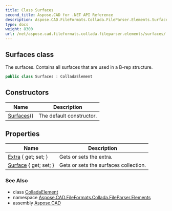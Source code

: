 ```yaml
---
title: Class Surfaces
second_title: Aspose.CAD for .NET API Reference
description: Aspose.CAD.FileFormats.Collada.FileParser.Elements.Surfaces class. The surfaces. Contains all surfaces that are used in a Brep structure
type: docs
weight: 8300
url: /net/aspose.cad.fileformats.collada.fileparser.elements/surfaces/
---
```

## Surfaces class

The surfaces. Contains all surfaces that are used in a B-rep structure.

```csharp
public class Surfaces : ColladaElement
```

## Constructors

| Name | Description |
| --- | --- |
| [Surfaces](surfaces/)() | The default constructor. |

## Properties

| Name | Description |
| --- | --- |
| [Extra](../../aspose.cad.fileformats.collada.fileparser.elements/surfaces/extra/) { get; set; } | Gets or sets the extra. |
| [Surface](../../aspose.cad.fileformats.collada.fileparser.elements/surfaces/surface/) { get; set; } | Gets or sets the surfaces collection. |

### See Also

* class [ColladaElement](../colladaelement/)
* namespace [Aspose.CAD.FileFormats.Collada.FileParser.Elements](../../aspose.cad.fileformats.collada.fileparser.elements/)
* assembly [Aspose.CAD](../../)


